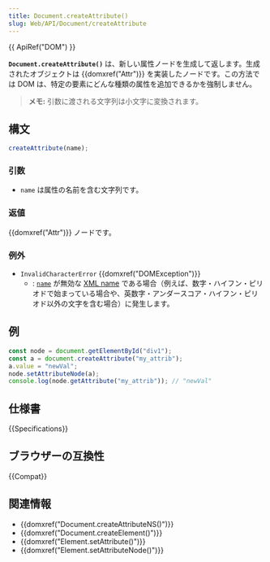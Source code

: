 ```yaml
---
title: Document.createAttribute()
slug: Web/API/Document/createAttribute
---
```


{{ ApiRef("DOM") }}

**`Document.createAttribute()`** は、新しい属性ノードを生成して返します。生成されたオブジェクトは {{domxref("Attr")}} を実装したノードです。この方法では DOM は、特定の要素にどんな種類の属性を追加できるかを強制しません。

> **メモ:** 引数に渡される文字列は小文字に変換されます。

## 構文

```js
createAttribute(name);
```

### 引数

- `name` は属性の名前を含む文字列です。

### 返値

{{domxref("Attr")}} ノードです。

### 例外

- `InvalidCharacterError` {{domxref("DOMException")}}
  - : [`name`](#name) が無効な [XML name](https://www.w3.org/TR/REC-xml/#dt-name) である場合（例えば、数字・ハイフン・ピリオドで始まっている場合や、英数字・アンダースコア・ハイフン・ピリオド以外の文字を含む場合）に発生します。

## 例

```js
const node = document.getElementById("div1");
const a = document.createAttribute("my_attrib");
a.value = "newVal";
node.setAttributeNode(a);
console.log(node.getAttribute("my_attrib")); // "newVal"
```

## 仕様書

{{Specifications}}

## ブラウザーの互換性

{{Compat}}

## 関連情報

- {{domxref("Document.createAttributeNS()")}}
- {{domxref("Document.createElement()")}}
- {{domxref("Element.setAttribute()")}}
- {{domxref("Element.setAttributeNode()")}}
